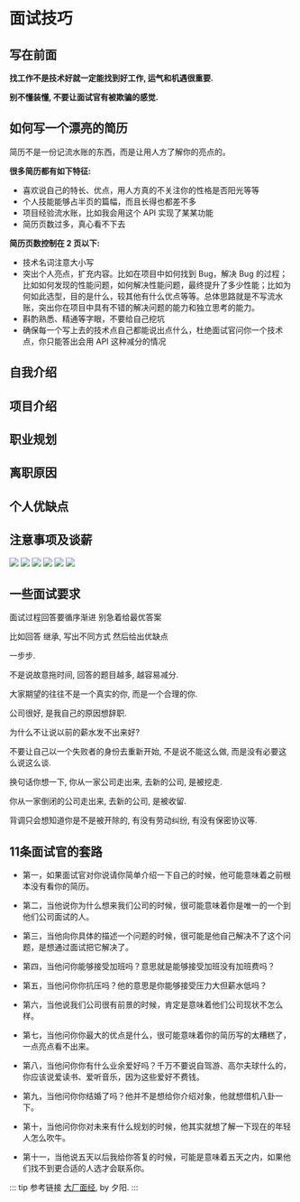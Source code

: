 # 面试技巧

## 写在前面

**找工作不是技术好就一定能找到好工作, 运气和机遇很重要.**

**别不懂装懂, 不要让面试官有被欺骗的感觉.**

## 如何写一个漂亮的简历

简历不是一份记流水账的东西，而是让用人方了解你的亮点的。

**很多简历都有如下特征:**

- 喜欢说自己的特长、优点，用人方真的不关注你的性格是否阳光等等
- 个人技能能够占半页的篇幅，而且长得也都差不多
- 项目经验流水账，比如我会用这个 API 实现了某某功能
- 简历页数过多，真心看不下去

**简历页数控制在 2 页以下:**

- 技术名词注意大小写
- 突出个人亮点，扩充内容。比如在项目中如何找到 Bug，解决 Bug 的过程；比如如何发现的性能问题，如何解决性能问题，最终提升了多少性能；比如为何如此选型，目的是什么，较其他有什么优点等等。总体思路就是不写流水账，突出你在项目中具有不错的解决问题的能力和独立思考的能力。
- 斟酌熟悉、精通等字眼，不要给自己挖坑
- 确保每一个写上去的技术点自己都能说出点什么，杜绝面试官问你一个技术点，你只能答出会用 API 这种减分的情况

## 自我介绍

## 项目介绍

## 职业规划

## 离职原因

## 个人优缺点

## 注意事项及谈薪

![](./media/eq-1.png)
![](./media/eq-2.png)
![](./media/eq-3.png)
![](./media/eq-4.png)
![](./media/eq-5.png)
![](./media/eq-6.png)

## 一些面试要求

面试过程回答要循序渐进 别急着给最优答案

比如回答 继承, 写出不同方式  然后给出优缺点

一步步.

不是说故意拖时间, 回答的题目越多, 越容易减分.

大家期望的往往不是一个真实的你, 而是一个合理的你.

公司很好, 是我自己的原因想辞职.

为什么不让说以前的薪水发不出来好?

不要让自己以一个失败者的身份去重新开始, 不是说不能这么做, 而是没有必要这么说这么谈.

换句话你想一下, 你从一家公司走出来, 去新的公司, 是被挖走.

你从一家倒闭的公司走出来, 去新的公司, 是被收留.

背调只会想知道你是不是被开除的, 有没有劳动纠纷, 有没有保密协议等.

## 11条面试官的套路

- 第一，如果面试官对你说请你简单介绍一下自己的时候，他可能意味着之前根本没有看你的简历。

- 第二，当他说你为什么想来我们公司的时候，很可能意味着你是唯一的一个到他们公司面试的人。

- 第三，当他向你具体的描述一个问题的时候，很可能是他自己解决不了这个问题，是想通过面试把它解决了。

- 第四，当他问你能够接受加班吗？意思就是能够接受加班没有加班费吗？

- 第五，当他问你你抗压吗？他的意思是你能够接受压力大但薪水低吗？

- 第六，当他说我们公司很有前景的时候，肯定是意味着他们公司现状不怎么样。

- 第七，当他问你你最大的优点是什么，很可能意味着你的简历写的太糟糕了，一点亮点看不出来。

- 第八，当他问你你有什么业余爱好吗？千万不要说自驾游、高尔夫球什么的，你应该说爱读书、爱听音乐，因为这些爱好不费钱。

- 第九，当他问你你结婚了吗？他并不是想给你介绍对象，他就想借机八卦一下。

- 第十，当他问你你对未来有什么规划的时候，他其实就想了解一下现在的年轻人怎么吹牛。

- 第十一，当他说五天以后我给你答复的时候，可能是意味着五天之内，如果他们找不到更合适的人选才会联系你。

::: tip 参考链接
[大厂面经](https://juejin.im/post/5ba34e54e51d450e5162789b), by 夕阳.
:::